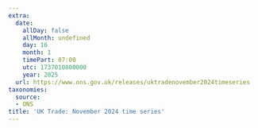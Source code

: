 ```yaml
---
extra:
  date:
    allDay: false
    allMonth: undefined
    day: 16
    month: 1
    timePart: 07:00
    utc: 1737010800000
    year: 2025
  url: https://www.ons.gov.uk/releases/uktradenovember2024timeseries
taxonomies:
  source:
  - ONS
title: 'UK Trade: November 2024 time series'
---
```

